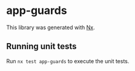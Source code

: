 # app-guards

This library was generated with [Nx](https://nx.dev).

## Running unit tests

Run `nx test app-guards` to execute the unit tests.
